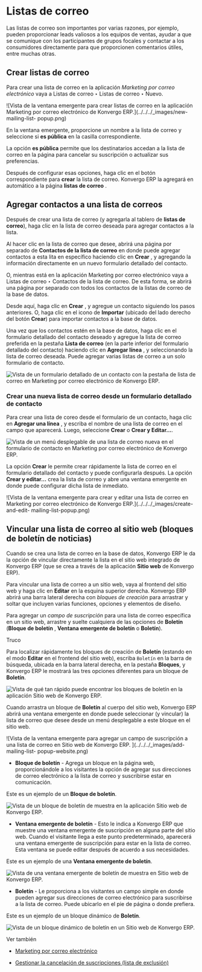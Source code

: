 # Listas de correo

Las listas de correo son importantes por varias razones, por ejemplo, pueden
proporcionar leads valiosos a los equipos de ventas, ayudar a que se comunique
con los participantes de grupos focales y contactar a los consumidores
directamente para que proporcionen comentarios útiles, entre muchas otras.

## Crear listas de correo

Para crear una lista de correo en la aplicación _Marketing por correo
electrónico_ vaya a Listas de correo ‣ Listas de correo ‣ Nuevo.

![Vista de la ventana emergente para crear listas de correo en la aplicación
Marketing por correo electrónico de Konvergo ERP.](../../../_images/new-mailing-list-
popup.png)

En la ventana emergente, proporcione un nombre a la lista de correo y
seleccione si **es pública** en la casilla correspondiente.

La opción **es pública** permite que los destinatarios accedan a la lista de
correo en la página para cancelar su suscripción o actualizar sus
preferencias.

Después de configurar esas opciones, haga clic en el botón correspondiente
para **crear** la lista de correo. Konvergo ERP la agregará en automático a la página
**listas de correo** .

## Agregar contactos a una lista de correos

Después de crear una lista de correo (y agregarla al tablero de **listas de
correo**), haga clic en la lista de correo deseada para agregar contactos a la
lista.

Al hacer clic en la lista de correo que desee, abrirá una página por separado
de **Contactos de la lista de correo** en donde puede agregar contactos a esta
lita en específico haciendo clic en **Crear** , y agregando la información
directamente en un nuevo formulario detallado del contacto.

O, mientras está en la aplicación Marketing por correo electrónico vaya a
Listas de correo ‣ Contactos de la lista de correo. De esta forma, se abrirá
una página por separado con todos los contactos de la listas de correo de la
base de datos.

Desde aquí, haga clic en **Crear** , y agregue un contacto siguiendo los pasos
anteriores. O, haga clic en el icono de **Importar** (ubicado del lado derecho
del botón **Crear**) para importar contactos a la base de datos.

Una vez que los contactos estén en la base de datos, haga clic en el
formulario detallado del contacto deseado y agregue la lista de correo
preferida en la pestaña **Lista de correo** (en la parte inferior del
formulario detallado del contacto) haciendo clic en **Agregar línea** , y
seleccionando la lista de correo deseada. Puede agregar varias listas de
correo a un solo formulario de contacto.

![Vista de un formulario detallado de un contacto con la pestaña de lista de
correo en Marketing por correo electrónico de Konvergo ERP.
](../../../_images/contact-form-mailing-list-tab.png)

### Crear una nueva lista de correo desde un formulario detallado de contacto

Para crear una lista de coreo desde el formulario de un contacto, haga clic en
**Agregar una línea** , y escriba el nombre de una lista de correo en el campo
que aparecerá. Luego, seleccione **Crear** o **Crear y Editar…**.

![Vista de un menú desplegable de una lista de correo nueva en el formulario
de contacto en Marketing por correo electrónico de Konvergo ERP.
](../../../_images/new-list-dropdown-create-options.png)

La opción **Crear** le permite crear rápidamente la lista de correo en el
formulario detallado del contacto y puede configurarla después. La opción
**Crear y editar…** crea la lista de correo y abre una ventana emergente en
donde puede configurar dicha lista de inmediato.

![Vista de la ventana emergente para crear y editar una lista de correo en
Marketing por correo electrónico de Konvergo ERP.](../../../_images/create-and-edit-
mailing-list-popup.png)

## Vincular una lista de correo al sitio web (bloques de boletín de noticias)

Cuando se crea una lista de correo en la base de datos, Konvergo ERP le da la opción
de vincular directamente la lista en el sitio web integrado de Konvergo ERP (que se
crea a través de la aplicación **Sitio web** de Konvergo ERP).

Para vincular una lista de correo a un sitio web, vaya al frontend del sitio
web y haga clic en **Editar** en la esquina superior derecha. Konvergo ERP abrirá una
barra lateral derecha con _bloques de creación_ para arrastrar y soltar que
incluyen varias funciones, opciones y elementos de diseño.

Para agregar un _campo de suscripción_ para una lista de correo específica en
un sitio web, arrastre y suelte cualquiera de las opciones de **Boletín**
(**Bloque de boletín** , **Ventana emergente de boletín** o **Boletín**).

<div class="alert alert-info">
<p class="alert-title">
Truco</p><p>Para localizar rápidamente los bloques de creación de <b>Boletín</b> (estando en el modo <b>Editar</b> en el frontend del sitio web), escriba  <code>Boletín</code> en la barra de búsqueda, ubicada en la barra lateral derecha, en la pestaña <b>Bloques</b>, y Konvergo ERP le mostrará las tres opciones diferentes para un bloque de <b>Boletín</b>.</p>
<img alt="Vista de qué tan rápido puede encontrar los bloques de boletín en la aplicación Sitio web de Konvergo ERP.  " class="align-center" src="../../../_images/newsletter-block-search.png"/>
</div>

Cuando arrastra un bloque de **Boletín** al cuerpo del sitio web, Konvergo ERP abrirá
una ventana emergente en donde puede seleccionar (y vincular) la lista de
correo que desee desde un menú desplegable a este bloque en el sitio web.

![Vista de la ventana emergente para agregar un campo de suscripción a una
lista de correo en Sitio web de Konvergo ERP. ](../../../_images/add-mailing-list-
popup-website.png)

  * **Bloque de boletín** \- Agrega un bloque en la página web, proporcionándole a los visitantes la opción de agregar sus direcciones de correo electrónico a la lista de correo y suscribirse estar en comunicación.

Este es un ejemplo de un **Bloque de boletín**.

![Vista de un bloque de boletín de muestra en la aplicación Sitio web de
Konvergo ERP.](../../../_images/newsletter-block-sample.png)

  * **Ventana emergente de boletín** \- Esto le indica a Konvergo ERP que muestre una ventana emergente de suscripción en alguna parte del sitio web. Cuando el visitante llega a este punto predeterminado, aparecerá una ventana emergente de suscripción para estar en la lista de correo. Esta ventana se puede editar después de acuerdo a sus necesidades.

Este es un ejemplo de una **Ventana emergente de boletín**.

![Vista de una ventana emergente de boletín de muestra en Sitio web de Konvergo ERP.
](../../../_images/newsletter-popup-sample.png)

  * **Boletín** \- Le proporciona a los visitantes un campo simple en donde pueden agregar sus direcciones de correo electrónico para suscribirse a la lista de correo. Puede ubicarlo en el pie de página o donde prefiera.

Este es un ejemplo de un bloque dinámico de **Boletín**.

![Vista de un bloque dinámico de boletín en un Sitio web de
Konvergo ERP.](../../../_images/newsletter-footer-block-sample.png)

<div class="alert alert-secondary">
<p class="alert-title">
Ver también</p><ul>
<li><p><a href="../email_marketing">Marketing por correo electrónico</a></p></li>
<li><p><a href="unsubscriptions">Gestionar la cancelación de suscripciones (lista de exclusión)</a></p></li>
</ul>
</div>

